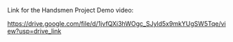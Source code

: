 Link for the Handsmen Project Demo video:

https://drive.google.com/file/d/1jvfQXi3hWOgc_SJyld5x9mkYUgSW5Tqe/view?usp=drive_link